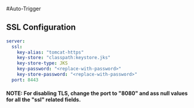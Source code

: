 #Auto-Trigger

## SSL Configuration
```yaml
server:
  ssl:
    key-alias: "tomcat-https"
    key-store: "classpath:keystore.jks"
    key-store-type: JKS
    key-password: "<replace-with-password>"
    key-store-password: "<replace-with-password>"
  port: 8443
```
#### NOTE: For disabling TLS, change the port to "8080" and ass null values for all the "ssl" related fields. 
